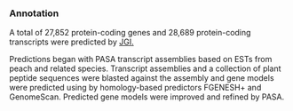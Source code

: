 ### Annotation

A total of 27,852 protein-coding genes and 28,689 protein-coding
transcripts were predicted by
[JGI.](http://europepmc.org/abstract/MED/23525075)

Predictions began with PASA transcript assemblies based on ESTs from
peach and related species. Transcript assemblies and a collection of
plant peptide sequences were blasted against the assembly and gene
models were predicted using by homology-based predictors FGENESH+ and
GenomeScan. Predicted gene models were improved and refined by PASA.
